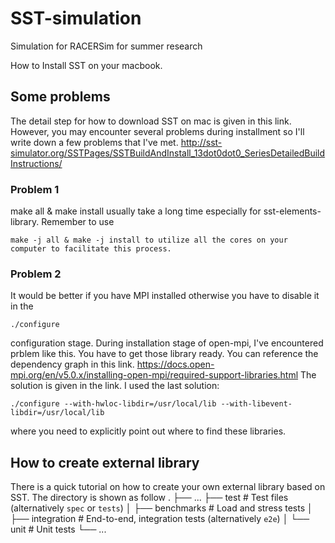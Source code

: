 # SST-simulation
Simulation for RACERSim for summer research

How to Install SST on your macbook. 

## Some problems
The detail step for how to download SST on mac is given in this link. However, you may encounter several problems during installment so I'll write down a few problems that I've met.
http://sst-simulator.org/SSTPages/SSTBuildAndInstall_13dot0dot0_SeriesDetailedBuildInstructions/

### Problem 1
make all & make install usually take a long time especially for sst-elements-library. Remember to use
```
make -j all & make -j install to utilize all the cores on your computer to facilitate this process.
```
### Problem 2
It would be better if you have MPI installed otherwise you have to disable it in the 
```
./configure
```
configuration stage. During installation stage of open-mpi, I've encountered prblem like this. You have to get those library ready. You can reference the dependency graph in this link. 
https://docs.open-mpi.org/en/v5.0.x/installing-open-mpi/required-support-libraries.html
The solution is given in the link. I used the last solution: 
```
./configure --with-hwloc-libdir=/usr/local/lib --with-libevent-libdir=/usr/local/lib
```
  where you need to explicitly point out where to find these libraries. 

## How to create external library
There is a quick tutorial on how to create your own external library based on SST.
The directory is shown as follow
.
├── ...
├── test                    # Test files (alternatively `spec` or `tests`)
│   ├── benchmarks          # Load and stress tests
│   ├── integration         # End-to-end, integration tests (alternatively `e2e`)
│   └── unit                # Unit tests
└── ...

  

